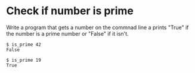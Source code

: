# Check if number is prime


Write a program that gets a number on the commnad line a prints "True" if the number is a prime number or "False" if it isn't.


```
$ is_prime 42
False

$ is_prime 19
True
```
